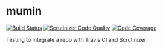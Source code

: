 mumin
=====

[![Build Status](https://travis-ci.org/mosbth/mumin.svg?branch=master)](https://travis-ci.org/mosbth/mumin)
[![Scrutinizer Code Quality](https://scrutinizer-ci.com/g/mosbth/mumin/badges/quality-score.png?s=d21644feafabef69d88645aab4f6f477c4cf7a53)](https://scrutinizer-ci.com/g/mosbth/mumin/)
[![Code Coverage](https://scrutinizer-ci.com/g/mosbth/mumin/badges/coverage.png?s=b166bd5ee057fe14a53b3b3fd10d5668708949b3)](https://scrutinizer-ci.com/g/mosbth/mumin/)

Testing to integrate a repo with Travis CI and Scrutinizer 
